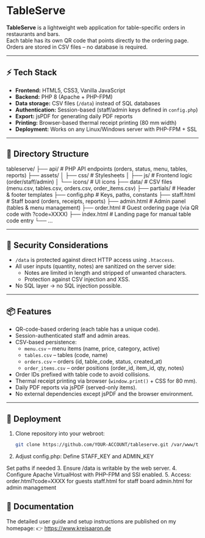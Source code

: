 # TableServe

**TableServe** is a lightweight web application for table-specific orders in restaurants and bars.  
Each table has its own QR code that points directly to the ordering page.  
Orders are stored in CSV files – no database is required.

---

## ⚡ Tech Stack
- **Frontend:** HTML5, CSS3, Vanilla JavaScript
- **Backend:** PHP 8 (Apache + PHP-FPM)
- **Data storage:** CSV files (`/data`) instead of SQL databases
- **Authentication:** Session-based (staff/admin keys defined in `config.php`)
- **Export:** jsPDF for generating daily PDF reports
- **Printing:** Browser-based thermal receipt printing (80 mm width)
- **Deployment:** Works on any Linux/Windows server with PHP-FPM + SSL

---

## 📂 Directory Structure

tableserve/
├── api/ # PHP API endpoints (orders, status, menu, tables, reports)
├── assets/
│ ├── css/ # Stylesheets
│ ├── js/ # Frontend logic (order/staff/admin)
│ └── icons/ # UI icons
├── data/ # CSV files (menu.csv, tables.csv, orders.csv, order_items.csv)
├── partials/ # Header & footer templates
├── config.php # Keys, paths, constants
├── staff.html # Staff board (orders, receipts, reports)
├── admin.html # Admin panel (tables & menu management)
├── order.html # Guest ordering page (via QR code with ?code=XXXX)
├── index.html # Landing page for manual table code entry
└── ...


---

## 🔑 Security Considerations
- `/data` is protected against direct HTTP access using `.htaccess`.
- All user inputs (quantity, notes) are sanitized on the server side:
  - Notes are limited in length and stripped of unwanted characters.
  - Protection against CSV injection and XSS.
- No SQL layer → no SQL injection possible.

---

## 📦 Features
- QR-code-based ordering (each table has a unique code).
- Session-authenticated staff and admin areas.
- CSV-based persistence:  
  - `menu.csv` – menu items (name, price, category, active)  
  - `tables.csv` – tables (code, name)  
  - `orders.csv` – orders (id, table_code, status, created_at)  
  - `order_items.csv` – order positions (order_id, item_id, qty, notes)  
- Order IDs prefixed with table code to avoid collisions.
- Thermal receipt printing via browser (`window.print()` + CSS for 80 mm).
- Daily PDF reports via jsPDF (served-only items).
- No external dependencies except jsPDF and the browser environment.

---

## 🚀 Deployment
1. Clone repository into your webroot:
   ```bash
   git clone https://github.com/YOUR-ACCOUNT/tableserve.git /var/www/tableserve
2. Adjust config.php:
Define STAFF_KEY and ADMIN_KEY

Set paths if needed
3. Ensure /data is writable by the web server.
4. Configure Apache VirtualHost with PHP-FPM and SSl enabled.
5. Access:
order.html?code=XXXX for guests
staff.html for staff board
admin.html for admin management

## 📖 Documentation

The detailed user guide and setup instructions are published on my homepage:
👉 https://www.kreisaaron.de
